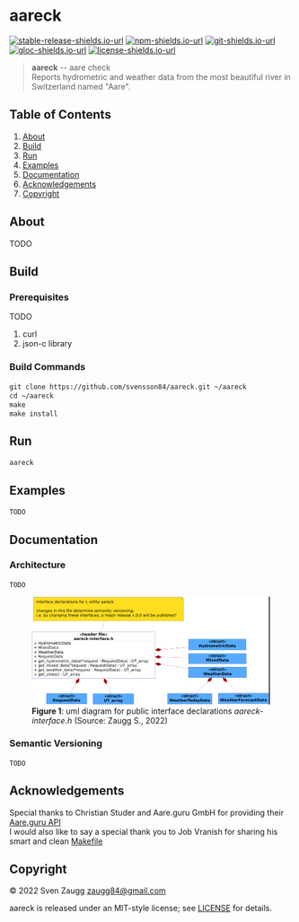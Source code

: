# aareck

[![stable-release-shields.io-url][stable-release-shields.io-url]][stable-release-github-url] 
[![npm-shields.io-url][npm-shields.io-url]][npm-url] 
[![git-shields.io-url][git-shields.io-url]][git-url] 
[![gloc-shields.io-url][gloc-shields.io-url]][gloc-github-url] 
[![license-shields.io-url][license-shields.io-url]][license-github-url] 

[stable-release-shields.io-url]: https://img.shields.io/github/v/tag/svensson84/aareck.svg?logo=github&color=brightgreen&label=release
[stable-release-github-url]: https://github.com/svensson84/aareck/releases/tag/0.3.0
[npm-shields.io-url]: https://img.shields.io/npm/v/aareck.svg?color=blue
[npm-url]: https://npmjs.com/package/aareck
[git-shields.io-url]: https://img.shields.io/badge/git--repo-aareck.git-blue
[git-url]: https://npmjs.com/package/aareck.git
[gloc-shields.io-url]: https://img.shields.io/badge/gloc-1.8k-blue
[gloc-github-url]: https://github.com/kas-elvirov/gloc
[license-shields.io-url]: https://img.shields.io/badge/license-MIT-yellow
[license-github-url]: https://github.com/svensson84/aareck/blob/master/LICENSE

> **aareck** -- aare check  
> Reports hydrometric and weather data from the most beautiful river in Switzerland named "Aare".

## Table of Contents
1. [About](#about)
2. [Build](#build)
3. [Run](#run)
4. [Examples](#examples)
5. [Documentation](#documentation)
6. [Acknowledgements](#acknowledgements)
7. [Copyright](#copyright)

## About

TODO

## Build

### Prerequisites

TODO 

1) curl
2) json-c library

### Build Commands
~~~
git clone https://github.com/svensson84/aareck.git ~/aareck
cd ~/aareck
make
make install
~~~

## Run

~~~
aareck
~~~

## Examples

~~~
TODO
~~~

## Documentation

### Architecture

~~~
TODO
~~~

<figure>
  <img id="uml-diagram-aareck-interface-h" loading="lazy" src="docs/uml-diagram-aareck-interface-h.png" alt="uml diagram">
  <br>
  <figcaption><b>Figure 1</b>: uml diagram for public interface declarations <i>aareck-interface.h</i> (Source: Zaugg S., 2022)</figcaption>
</figure>

### Semantic Versioning

~~~
TODO
~~~

## Acknowledgements
Special thanks to Christian Studer and Aare.guru GmbH for providing their [Aare.guru API](https://aareguru.existenz.ch/ "Aare.guru API")  
I would also like to say a special thank you to Job Vranish for sharing his smart and clean [Makefile](https://spin.atomicobject.com/2016/08/26/makefile-c-projects/ "Makefile")

## Copyright

© 2022 Sven Zaugg <zaugg84@gmail.com>

aareck is released under an MIT-style license; see [LICENSE](https://github.com/svensson84/aareck/blob/master/LICENSE "LICENSE") for details.
